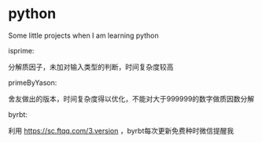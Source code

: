 # python
Some little projects when I am learning python

isprime:

分解质因子，未加对输入类型的判断，时间复杂度较高

primeByYason:

舍友做出的版本，时间复杂度得以优化，不能对大于999999的数字做质因数分解

byrbt:

 利用 https://sc.ftqq.com/3.version ，byrbt每次更新免费种时微信提醒我
